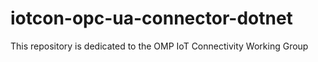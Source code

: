 # iotcon-opc-ua-connector-dotnet
This repository is dedicated to the OMP IoT Connectivity Working Group
